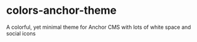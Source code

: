 colors-anchor-theme
===================

A colorful, yet minimal theme for Anchor CMS with lots of white space and social icons
